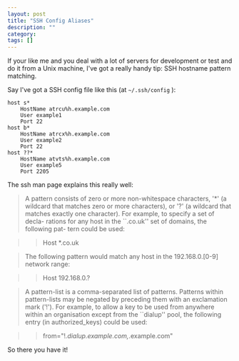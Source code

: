 ```yaml
---
layout: post
title: "SSH Config Aliases"
description: ""
category: 
tags: []
---
```


If your like me and you deal with a lot of servers for development or test and do it from a Unix machine, I've got a really handy tip: SSH hostname pattern matching.

Say I've got a SSH config file like this (at `~/.ssh/config` ):

    host s*
        HostName atrcu%h.example.com
        User example1
        Port 22
    host b*
        HostName atrcx%h.example.com
        User example2
        Port 22
    host ??*
        HostName atvts%h.example.com
        User example5
        Port 2205

The ssh man page explains this really well:
>A pattern consists of zero or more non-whitespace characters, '*' (a
     wildcard that matches zero or more characters), or '?' (a wildcard that
     matches exactly one character).  For example, to specify a set of decla-
     rations for any host in the ``.co.uk'' set of domains, the following pat-
     tern could be used:</p> 

>>Host *.co.uk

>The following pattern would match any host in the 192.168.0.[0-9] network
     range:

>>Host 192.168.0.?</p> 

>A pattern-list is a comma-separated list of patterns.  Patterns within
     pattern-lists may be negated by preceding them with an exclamation mark
     ('!').  For example, to allow a key to be used from anywhere within an
     organisation except from the ``dialup'' pool, the following entry (in
     authorized_keys) could be used:</p> 

>>from="!*.dialup.example.com,*.example.com"


So there you have it!